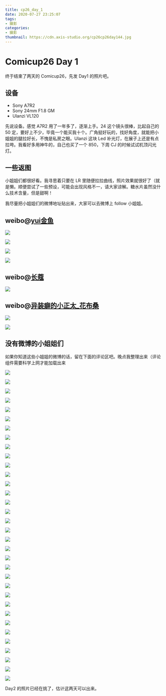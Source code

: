 ```yaml
---
title: cp26_day_1
date: 2020-07-27 23:25:07
tags:
- 摄影
categories:
- 摄影
thumbnail: https://cdn.axis-studio.org/cp26cp26day144.jpg
---
```



# Comicup26 Day 1

终于结束了两天的 Comicup26，先发 Day1 的照片吧。

## 设备

- Sony A7R2
- Sony 24mm F1.8 GM
- Ulanzi VL120

先说设备。感觉 A7R2 用了一年多了，逐渐上手。24 这个镜头很棒，比起自己的 50 定，要好上不少，毕竟一个能买我十个。广角挺好玩的，找好角度，就能把小姐姐的腿拉好长，不愧是私房之眼。Ulanzi 这块 Led 补光灯，在展子上还是有点拉垮。我看好多用神牛的，自己也买了一个 850，下周 CJ 的时候试试机顶闪光灯。

## 一些返图

小姐姐们都很好看。我寻思着只要在 LR 里随便拉拉曲线，照片效果就很好了（就是懒。顺便尝试了一些预设，可能会出现风格不一，请大家谅解。糖水片虽然没什么技术含量，但是甜啊！

我尽量把小姐姐们的微博地址贴出来，大家可以去微博上 follow 小姐姐。

## weibo@[yui金鱼](https://weibo.com/706918234)

![](https://cdn.axis-studio.org/cp26cp26day120.jpg)

![](https://cdn.axis-studio.org/cp26cp26day121.jpg)

![](https://cdn.axis-studio.org/cp26cp26day122.jpg)

![](https://cdn.axis-studio.org/cp26cp26day123.jpg)

## weibo@[长蔻](https://weibo.com/u/3247893160)

![](https://cdn.axis-studio.org/cp26cp26day134.jpg)


## weibo@[异装癖的小正太_花布桑](https://weibo.com/CSJDXHB)

![](https://cdn.axis-studio.org/cp26cp26day135.jpg)

![](https://cdn.axis-studio.org/cp26cp26day136.jpg)

## 没有微博的小姐姐们

如果你知道这些小姐姐的微博的话，留在下面的评论区吧。晚点我整理出来（评论组件需要科学上网才能加载出来

![](https://cdn.axis-studio.org/cp26cp26day11.jpg)

![](https://cdn.axis-studio.org/cp26cp26day12.jpg)

<!-- ![](https://cdn.axis-studio.org/cp26cp26day13.jpg) -->

<!-- ![](https://cdn.axis-studio.org/cp26cp26day14.jpg) -->

![](https://cdn.axis-studio.org/cp26cp26day15.jpg)

![](https://cdn.axis-studio.org/cp26cp26day16.jpg)

![](https://cdn.axis-studio.org/cp26cp26day17.jpg)

![](https://cdn.axis-studio.org/cp26cp26day112.jpg)

![](https://cdn.axis-studio.org/cp26cp26day113.jpg)

![](https://cdn.axis-studio.org/cp26cp26day114.jpg)

![](https://cdn.axis-studio.org/cp26cp26day115.jpg)

![](https://cdn.axis-studio.org/cp26cp26day116.jpg)

![](https://cdn.axis-studio.org/cp26cp26day117.jpg)

![](https://cdn.axis-studio.org/cp26cp26day18.jpg)

![](https://cdn.axis-studio.org/cp26cp26day19.jpg)

![](https://cdn.axis-studio.org/cp26cp26day110.jpg)

![](https://cdn.axis-studio.org/cp26cp26day111.jpg)

![](https://cdn.axis-studio.org/cp26cp26day118.jpg)

![](https://cdn.axis-studio.org/cp26cp26day119.jpg)

![](https://cdn.axis-studio.org/cp26cp26day124.jpg)

![](https://cdn.axis-studio.org/cp26cp26day125.jpg)

![](https://cdn.axis-studio.org/cp26cp26day126.jpg)

![](https://cdn.axis-studio.org/cp26cp26day127.jpg)

![](https://cdn.axis-studio.org/cp26cp26day128.jpg)

![](https://cdn.axis-studio.org/cp26cp26day129.jpg)

![](https://cdn.axis-studio.org/cp26cp26day130.jpg)

![](https://cdn.axis-studio.org/cp26cp26day131.jpg)

![](https://cdn.axis-studio.org/cp26cp26day132.jpg)

![](https://cdn.axis-studio.org/cp26cp26day137.jpg)

![](https://cdn.axis-studio.org/cp26cp26day138.jpg)

![](https://cdn.axis-studio.org/cp26cp26day139.jpg)

![](https://cdn.axis-studio.org/cp26cp26day140.jpg)

![](https://cdn.axis-studio.org/cp26cp26day141.jpg)

![](https://cdn.axis-studio.org/cp26cp26day142.jpg)

![](https://cdn.axis-studio.org/cp26cp26day143.jpg)

![](https://cdn.axis-studio.org/cp26cp26day144.jpg)


Day2 的照片已经在挑了，估计这两天可以出来。

